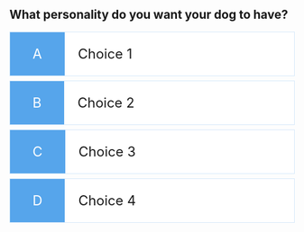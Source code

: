 
<head>
    <meta charset="UTF-8">
    <meta http-equiv="X-UA-Compatible" content="IE=edge">
    <meta name="viewport" content="width=device-width, initial-scale=1.0">
    <title>Dog Matcher Quiz</title>
</head>

<body>
    <div class="container">
        <div id="game" class="justify-center flex-column">
            <h2 id="question">What personality do you want your dog to have?</h2>
            <div class="choice-container">
                <small class="choice-prefix">A</small>
                <small class="choice-text" data-number="1">Choice 1</small>
            </div>
            <div class="choice-container">
                <small class="choice-prefix">B</small>
                <small class="choice-text" data-number="2">Choice 2</small>
            </div>
            <div class="choice-container">
                <small class="choice-prefix">C</small>
                <small class="choice-text" data-number="3">Choice 3</small>
            </div>
            <div class="choice-container">
                <small class="choice-prefix">D</small>
                <small class="choice-text" data-number="4">Choice 4</small>
            </div>
        </div>
    </div>
</body>



<style>

  .choice-container {
    display: flex;
    margin-bottom: 0.5rem;
    width: 100%;
    font-size: 1.8rem;
    border: 0.1rem solid rgb(86, 165, 235, 0.25);
    background-color: white;
  }

  .choice-container:hover {
    cursor: pointer;
    box-shadow: 0 0.4rem 1.4rem 0 rgba(86, 185, 235, 0.5);
    transform: translateY(-0.1rem);
    transition: transform 150ms;
  }

  .choice-prefix {
    padding: 1.5rem 2.5rem;
    background-color: #56a5eb;
    color: white;
  }

  .choice-text {
    padding: 1.5rem;
    width: 100%;
  }

</style>

<script>

  const question = document.getElementById('question');
  const choices = Array.from(document.getElementsByClassName('choice-text'));
  const progressText = document.getElementById('progressText');
  const scoreText = document.getElementById('score');
  const progressBarFull = document.getElementById('progressBarFull');
  const loader = document.getElementById('loader');
  const game = document.getElementById('game');
  const MAX_QUESTIONS = 3;
  let currentQuestion = {};
  let acceptingAnswers = false;
  let score = 0;
  let questionCounter = 0;
  let availableQuestions = [];

  let questions = [
      {
          question: "What size dog do you want?",
          choice1: "Small",
          choice2: "Medium",
          choice3: "Big",
          choice4: "No preference",
      },
      {
          question: "What personality do you want your dog to have?",
          choice1: "Playful",
          choice2: "Lazy",
          choice3: "Energetic",
          choice4: "Loyal",
      }
  ];

  startGame = () => {
    questionCounter = 0;
    score = 0;
    availableQuestions = [...questions];
    console.log(availableQuestions)
    getNewQuestion();
  }; 

  getNewQuestion = () => {

    if (availableQuestions.length === 0 || questionCounter >= MAX_QUESTIONS) {
        return window.location.assign('/end.html');
    }
    questionCounter++;
    const questionIndex = Math.floor(Math.random() * availableQuestions.length);
    currentQuestion = availableQuestions[questionIndex];
    question.innerHTML = currentQuestion.question;

    choices.forEach((choice) => {
        const number = choice.dataset["number"];
        choice.innerHTML = currentQuestion["choice" + number];
    });

    availableQuestions.splice(questionIndex, 1);

    acceptingAnswers = true;
  };

  choices.forEach((choice) => {
      choice.addEventListener('click', (e) => {
          if (!acceptingAnswers) return;

          acceptingAnswers = false;
          const selectedChoice = e.target;
          const selectedAnswer = selectedChoice.dataset['number'];
          console.log(selectedAnswer);
          getNewQuestion(); 
      });
  });

  startGame();
  console.log(choices)

  
</script>